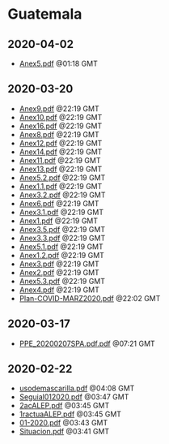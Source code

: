 # Guatemala


## 2020-04-02

* [Anex5.pdf](9644cb0448c9795b6a4aa04b9953c64ad13dab49/file.pdf) @01:18 GMT

## 2020-03-20

* [Anex9.pdf](7429bdf703fdf6c5a69e10ab3f401d119726a590/file.pdf) @22:19 GMT
* [Anex10.pdf](2cf7bbc18a401758ba4d2692959f51f6aa60b387/file.pdf) @22:19 GMT
* [Anex16.pdf](3c2daa78df65d14f9b2c618724c84843a6a92a05/file.pdf) @22:19 GMT
* [Anex8.pdf](e50189960e11efacb7e6e9b9a956948cc8082c8e/file.pdf) @22:19 GMT
* [Anex12.pdf](5d24250a7abab83dadb8af8457fb3bf9524a2bb9/file.pdf) @22:19 GMT
* [Anex14.pdf](cbe395c880f9ae997b53be0b0a4343706d596d66/file.pdf) @22:19 GMT
* [Anex11.pdf](673e654dbe671db91f5d080c528380a97f34fc1e/file.pdf) @22:19 GMT
* [Anex13.pdf](68ba327b91c994765f473703b8c80376696fbb1f/file.pdf) @22:19 GMT
* [Anex5.2.pdf](ef8b473b10f20b304c8b8e44c6aee8234c2a3b97/file.pdf) @22:19 GMT
* [Anex1.1.pdf](ec2c0eefbe07c1a72339859bb12b225470ca7172/file.pdf) @22:19 GMT
* [Anex3.2.pdf](d50c8b45a4f89815a395cc8cfa58c4549632f29a/file.pdf) @22:19 GMT
* [Anex6.pdf](cea8d9d31a66c3faa92fedd80bd661701c59f8ee/file.pdf) @22:19 GMT
* [Anex3.1.pdf](bf4d4611b79676f3be0957e940e3fb35941635d5/file.pdf) @22:19 GMT
* [Anex1.pdf](bc9bd640469fca577ab2f2faeff302525d503a51/file.pdf) @22:19 GMT
* [Anex3.5.pdf](a5132adc641e9b15e8361760a0fc1f227b57d8a4/file.pdf) @22:19 GMT
* [Anex3.3.pdf](12ae5f85b6e297252fc98af8c3c4dad7d39dce1c/file.pdf) @22:19 GMT
* [Anex5.1.pdf](84f67ff90ae54f0551a26d51f9984be50772e9ec/file.pdf) @22:19 GMT
* [Anex1.2.pdf](74486e86e0ea921ab8d082350693103d9cb2096e/file.pdf) @22:19 GMT
* [Anex3.pdf](73f879840e1cc6bf19527eb8e9501f5a26216134/file.pdf) @22:19 GMT
* [Anex2.pdf](3ca739a96898ba059feee2bb11aa7de1136d4b06/file.pdf) @22:19 GMT
* [Anex5.3.pdf](1f1c977799f722f5c8ff03772a2261ada0b71d36/file.pdf) @22:19 GMT
* [Anex4.pdf](fe9c4292a5dbe8107db82fd5d7f8c33b03ee2950/file.pdf) @22:19 GMT
* [Plan-COVID-MARZ2020.pdf](150b130fa39d64d932e4efe9bc9ed8deb824057d/file.pdf) @22:02 GMT

## 2020-03-17

* [PPE\_20200207SPA.pdf.pdf](6ee5a1980faa415a2f78eb20cf70084c1d88c3af/file.pdf) @07:21 GMT

## 2020-02-22

* [usodemascarilla.pdf](54b40226874c365aa59c0fdccd41f272d3568b98/file.pdf) @04:08 GMT
* [Seguial012020.pdf](574029bd0e037f02f20d2bf7cbee3d88e8a086e3/file.pdf) @03:47 GMT
* [2acALEP.pdf](fa63106ade0cc1f9de222e83bd049b1cdfbb0040/file.pdf) @03:45 GMT
* [1ractuaALEP.pdf](5fe526c467891c33dffc35516007722b51011c7e/file.pdf) @03:45 GMT
* [01-2020.pdf](1e2af8017a4a0f5f1f7c7095b3a13c4577b0eacc/file.pdf) @03:43 GMT
* [Situacion.pdf](9bbc44ce99d1d37e6534e381b80ca7fd89dfda80/file.pdf) @03:41 GMT
